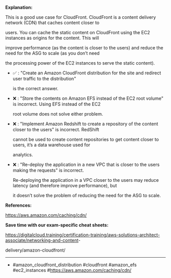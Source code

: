**Explanation:**

This is a good use case for CloudFront. CloudFront is a content delivery network (CDN) that caches content closer to

users. You can cache the static content on CloudFront using the EC2 instances as origins for the content. This will

improve performance (as the content is closer to the users) and reduce the need for the ASG to scale (as you don’t need

the processing power of the EC2 instances to serve the static content).

- ✅ :  "Create an Amazon CloudFront distribution for the site and redirect user traffic to the distribution"

  is the correct answer.

- ❌ :  "Store the contents on Amazon EFS instead of the EC2 root volume" is incorrect. Using EFS instead of the EC2

  root volume does not solve either problem.

- ❌ :  "Implement Amazon Redshift to create a repository of the content closer to the users" is incorrect. RedShift

  cannot be used to create content repositories to get content closer to users, it’s a data warehouse used for

  analytics.

- ❌ :  "Re-deploy the application in a new VPC that is closer to the users making the requests" is incorrect.

  Re-deploying the application in a VPC closer to the users may reduce latency (and therefore improve performance), but

  it doesn’t solve the problem of reducing the need for the ASG to scale.

**References:**

<https://aws.amazon.com/caching/cdn/>

**Save time with our exam-specific cheat sheets:**

<https://digitalcloud.training/certification-training/aws-solutions-architect-associate/networking-and-content>-

delivery/amazon-cloudfront/

----

- #amazon_cloudfront_distribution #cloudfront #amazon_efs #ec2_instances #<https://aws.amazon.com/caching/cdn/>

